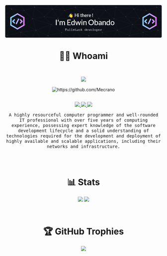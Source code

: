 <img src="./images/github-header-image.png" />

<h1 align="center">👨‍💻 Whoami</h1>
<br />
<p align="center">
    <img
        src="https://readme-typing-svg.demolab.com/?center=true&vCenter=true&height=20&lines=Full-Stack+Developer;VTEX+Developer;JavaScript+Developer"
    />
</p>

<div align="center">
    <img src="https://komarev.com/ghpvc/?username=Mecrano" alt="https://github.com/Mecrano" />
</div>

<br />

<p align="center">
    <a href="https://github.com/Mecrano">
      <img src="https://img.shields.io/badge/-Github-181717?style=for-the-badge&logo=Github&logoColor=white"/>
    </a>
    <a href="https://www.linkedin.com/in/eobando/">
      <img src="https://img.shields.io/badge/-LinkedIn-0077B5?style=for-the-badge&logo=LinkedIn&logoColor=white"/>
    </a>
    <a href="https://www.edwinobando.com/">
      <img src="https://img.shields.io/badge/-Web%20Site-119358?style=for-the-badge&logo=Next.js&logoColor=white"/>
    </a>
</p>

<p align="center">
    <samp>
    A highly resourceful computer programmer and well-rounded IT professional with over five years of computing experience, possessing expert knowledge of the software development lifecycle and a solid understanding of technologies required for the development and deployment of highly available and scalable applications, including their networks and infrastructure.
    </samp>    
    <br />
</p>

<br />
<br />

<h1 align="center">📊 Stats</h1>

<div align="center">
    <img src="https://github-readme-stats.vercel.app/api/top-langs/?username=Mecrano&show_icons=true&layout=compact&theme=tokyonight&langs_count=6&hide=shell,jupyter%20notebook&count_private=true&card_width=445"
    />
    <img src="https://github-readme-stats.vercel.app/api?username=Mecrano&show_icons=true&theme=tokyonight&count_private=true" />
</div>

<br />
<br />

<h1 align="center">🏆 GitHub Trophies</h1>
<div align="center">
    <img src="https://github-profile-trophy.vercel.app/?username=Mecrano&theme=nord&column=6" />
</div>


<!--
**Mecrano/Mecrano** is a ✨ _special_ ✨ repository because its `README.md` (this file) appears on your GitHub profile.

Here are some ideas to get you started:

- 🌱 I’m currently learning ...
- 👯 I’m looking to collaborate on ...
- 🤔 I’m looking for help with ...
- 💬 Ask me about ...
- 📫 How to reach me: ...
- 😄 Pronouns: ...
- ⚡ Fun fact: ...
-->

<!--## 🔭 I’m currently working on
![Stats](./images/stat.svg)
![Stats](https://wakatime.com/share/@Mecrano/495b0d77-e826-46d1-a353-0a36326c8f4f.svg)-->

